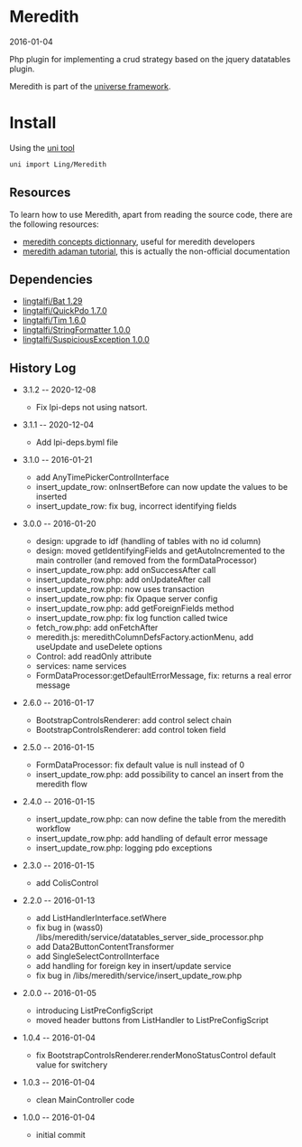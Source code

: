 Meredith
============
2016-01-04



Php plugin for implementing a crud strategy based on the jquery datatables plugin.


Meredith is part of the [universe framework](https://github.com/karayabin/universe-snapshot).


Install
=============


Using the [uni tool](https://github.com/lingtalfi/universe-naive-importer)
```bash
uni import Ling/Meredith
```




Resources
------------

To learn how to use Meredith, apart from reading the source code, there are the following resources:


- [meredith concepts dictionnary](https://github.com/lingtalfi/Meredith/blob/master/_doc/concepts.dict.md), useful for meredith developers 
- [meredith adaman tutorial](https://github.com/lingtalfi/meredith-adaman), this is actually the non-official documentation




Dependencies
------------------

- [lingtalfi/Bat 1.29](https://github.com/lingtalfi/Bat)
- [lingtalfi/QuickPdo 1.7.0](https://github.com/lingtalfi/QuickPdo)
- [lingtalfi/Tim 1.6.0](https://github.com/lingtalfi/Tim)
- [lingtalfi/StringFormatter 1.0.0](https://github.com/lingtalfi/StringFormatter)
- [lingtalfi/SuspiciousException 1.0.0](https://github.com/lingtalfi/SuspiciousException)




History Log
------------------


- 3.1.2 -- 2020-12-08

    - Fix lpi-deps not using natsort.

- 3.1.1 -- 2020-12-04

    - Add lpi-deps.byml file

- 3.1.0 -- 2016-01-21
        
    - add AnyTimePickerControlInterface
    - insert_update_row: onInsertBefore can now update the values to be inserted
    - insert_update_row: fix bug, incorrect identifying fields
        
        
- 3.0.0 -- 2016-01-20

    - design: upgrade to idf (handling of tables with no id column)
    - design: moved getIdentifyingFields and getAutoIncremented to the main controller (and removed from the formDataProcessor)
    - insert_update_row.php: add onSuccessAfter call
    - insert_update_row.php: add onUpdateAfter call
    - insert_update_row.php: now uses transaction
    - insert_update_row.php: fix Opaque server config
    - insert_update_row.php: add getForeignFields method
    - insert_update_row.php: fix log function called twice
    - fetch_row.php: add onFetchAfter
    - meredith.js: meredithColumnDefsFactory.actionMenu, add useUpdate and useDelete options
    - Control: add readOnly attribute
    - services: name services
    - FormDataProcessor:getDefaultErrorMessage, fix: returns a real error message



- 2.6.0 -- 2016-01-17

    - BootstrapControlsRenderer: add control select chain 
    - BootstrapControlsRenderer: add control token field 
        
- 2.5.0 -- 2016-01-15

    - FormDataProcessor: fix default value is null instead of 0
    - insert_update_row.php: add possibility to cancel an insert from the meredith flow
        
        
- 2.4.0 -- 2016-01-15

    - insert_update_row.php: can now define the table from the meredith workflow
    - insert_update_row.php: add handling of default error message
    - insert_update_row.php: logging pdo exceptions
    
    
- 2.3.0 -- 2016-01-15

    - add ColisControl
    
        
- 2.2.0 -- 2016-01-13

    - add ListHandlerInterface.setWhere 
    - fix bug in (wass0) /libs/meredith/service/datatables_server_side_processor.php 
    - add Data2ButtonContentTransformer
    - add SingleSelectControlInterface  
    - add handling for foreign key in insert/update service  
    - fix bug in /libs/meredith/service/insert_update_row.php 

    
- 2.0.0 -- 2016-01-05

    - introducing ListPreConfigScript  
    - moved header buttons from ListHandler to ListPreConfigScript  
    
    
- 1.0.4 -- 2016-01-04

    - fix BootstrapControlsRenderer.renderMonoStatusControl default value for switchery  
    
    
- 1.0.3 -- 2016-01-04

    - clean MainController code
    
    
- 1.0.0 -- 2016-01-04

    - initial commit
    
    





